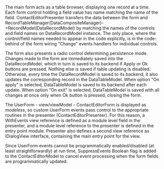 The main form acts as a table browser, displaying one record at a time. Each form control holding a field value has name matching the name of the field. ContactEditorPresenter transfers the data between the form and RecordTableManager(DataCompositeManager)->RecordModel(DataRecordModel) by matching the names of the controls and field names on DataRecordModel instance. The only place, where the control/field names needed to appear in the code explicitly, is in the code-behind of the form wiring "Change" events handlers for individual controls.  

The form also presents a radio control determining persistence mode. Changes made to the form are immediately saved into the DataRecordModel, which in turn is saved to its backend if Apply or Ok buttons are pressed. Nothing else is saved if table updating is disabled. Otherwise, every time the  DataRecordModel is saved to its backend, it also updates the corresponding record in the DataTableModel. When option "On apply" is selected, DataTableModel is saved to its backend after each update. When option "On exit" is selected, DataTableModel is saved with all changes at once only when Ok button is pressed, closing the form. 

The UserForm - view/viewModel - ContactEditorForm is displayed as *modeless*, so custom UserForm events pass control to the appropriate routines in the presenter (ContactEditorPresenter). For this reason, a WithEvents view reference is defined as a module level field in the presenter, and a module level reference to the presenter is defined in the entry point module. Presenter also defines a second view reference as IDialogView interface, containing the main entry point for the view.  

Since UserForm events cannot be programmatically enabled/disabled (at least straightforwardly) at run time, SuppressEvents Boolean flag is added to the ContactEditorModel to cancel event processing when the form fields are programmatically updated.  
